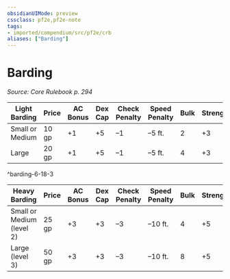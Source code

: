 ```yaml
---
obsidianUIMode: preview
cssclass: pf2e,pf2e-note
tags:
- imported/compendium/src/pf2e/crb
aliases: ["Barding"]
---
```

# Barding  
*Source: Core Rulebook p. 294*  

| Light Barding | Price | AC Bonus | Dex Cap | Check Penalty | Speed Penalty | Bulk | Strength |
|---------------|-------|----------|---------|---------------|---------------|------|----------|
| Small or Medium | 10 gp | +1 | +5 | –1 | –5 ft. | 2 | +3 |
| Large | 20 gp | +1 | +5 | –1 | –5 ft. | 4 | +3 |
^barding-6-18-3

| Heavy Barding | Price | AC Bonus | Dex Cap | Check Penalty | Speed Penalty | Bulk | Strength |
|---------------|-------|----------|---------|---------------|---------------|------|----------|
| Small or Medium (level 2) | 25 gp | +3 | +3 | –3 | –10 ft. | 4 | +5 |
| Large (level 3) | 50 gp | +3 | +3 | –3 | –10 ft. | 8 | +5 |